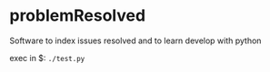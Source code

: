 # problemResolved
Software to index issues resolved and to learn develop with python

exec in $: `./test.py`
